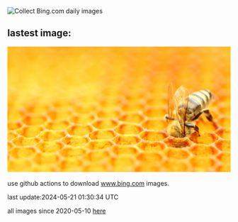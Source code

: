![Collect Bing.com daily images](https://github.com/counter2015/bing-daily-images/workflows/Collect%20Bing.com%20daily%20images/badge.svg)
## lastest image:
![](images/HoneycombBee.jpg)

use github actions to download www.bing.com images.

last update:2024-05-21 01:30:34 UTC

all images since 2020-05-10 [here](https://github.com/counter2015/bing-daily-images/tree/master/images) 
